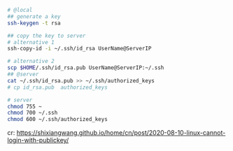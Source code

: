 ```bash
# @local
## generate a key
ssh-keygen -t rsa

## copy the key to server
# alternative 1
ssh-copy-id -i ~/.ssh/id_rsa UserName@ServerIP 

# alternative 2
scp $HOME/.ssh/id_rsa.pub UserName@ServerIP:~/.ssh
## @server
cat ~/.ssh/id_rsa.pub >> ~/.ssh/authorized_keys 
# cp id_rsa.pub  authorized_keys
```

```bash
# server
chmod 755 ~ 
chmod 700 ~/.ssh 
chmod 600 ~/.ssh/authorized_keys
```

cr: https://shixiangwang.github.io/home/cn/post/2020-08-10-linux-cannot-login-with-publickey/